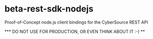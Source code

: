 # beta-rest-sdk-nodejs

Proof-of-Concept node.js client bindings for the CyberSource REST API

*** DO NOT USE FOR PRODUCTION, OR EVEN THINK ABOUT IT :-) **
